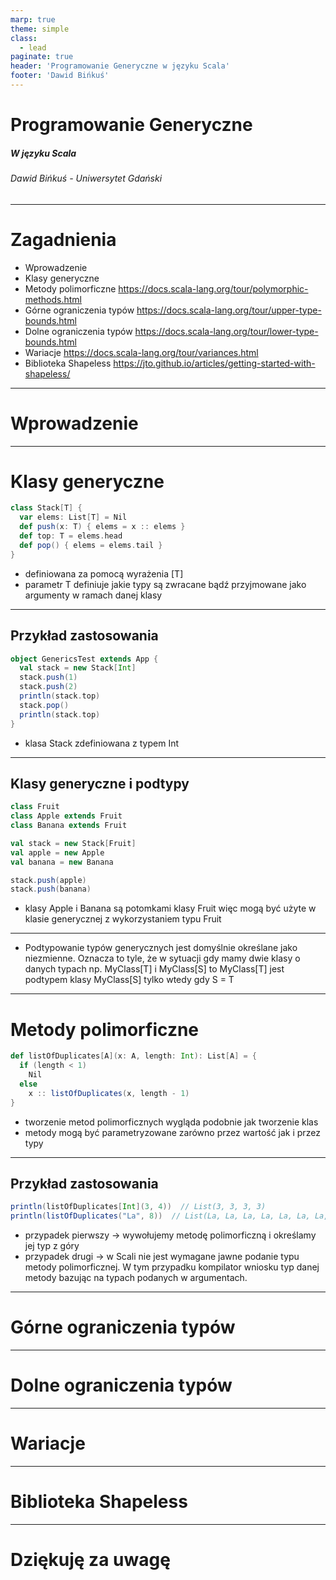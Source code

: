 ```yaml
---
marp: true
theme: simple
class:
  - lead
paginate: true
header: 'Programowanie Generyczne w języku Scala'
footer: 'Dawid Bińkuś'
---
```

<!-- _class: invert -->
# Programowanie Generyczne
##### W języku Scala
###### Dawid Bińkuś - Uniwersytet Gdański

---
# Zagadnienia
- Wprowadzenie
- Klasy generyczne
- Metody polimorficzne
https://docs.scala-lang.org/tour/polymorphic-methods.html
- Górne ograniczenia typów
https://docs.scala-lang.org/tour/upper-type-bounds.html
- Dolne ograniczenia typów
https://docs.scala-lang.org/tour/lower-type-bounds.html
- Wariacje
https://docs.scala-lang.org/tour/variances.html
- Biblioteka Shapeless
https://jto.github.io/articles/getting-started-with-shapeless/

---
# Wprowadzenie
---
# Klasy generyczne
```scala
class Stack[T] {
  var elems: List[T] = Nil
  def push(x: T) { elems = x :: elems }
  def top: T = elems.head
  def pop() { elems = elems.tail }
}
```
- definiowana za pomocą wyrażenia [T]
- parametr T definiuje jakie typy są zwracane bądź przyjmowane jako argumenty w ramach danej klasy
---
## Przykład zastosowania
```scala
object GenericsTest extends App {
  val stack = new Stack[Int]
  stack.push(1)
  stack.push(2)
  println(stack.top)
  stack.pop()
  println(stack.top)
}
```
- klasa Stack zdefiniowana z typem Int
---
## Klasy generyczne i podtypy
```scala
class Fruit
class Apple extends Fruit
class Banana extends Fruit

val stack = new Stack[Fruit]
val apple = new Apple
val banana = new Banana

stack.push(apple)
stack.push(banana)
```
- klasy Apple i Banana są potomkami klasy Fruit więc mogą być użyte w klasie generycznej z wykorzystaniem typu Fruit

---
- Podtypowanie typów generycznych jest domyślnie określane jako niezmienne. Oznacza to tyle, że w sytuacji gdy mamy dwie klasy o danych typach np. MyClass[T] i MyClass[S] to MyClass[T] jest podtypem klasy MyClass[S] tylko wtedy gdy S = T
---
# Metody polimorficzne
```scala
def listOfDuplicates[A](x: A, length: Int): List[A] = {
  if (length < 1)
    Nil
  else
    x :: listOfDuplicates(x, length - 1)
}
```
- tworzenie metod polimorficznych wygląda podobnie jak tworzenie klas
- metody mogą być parametryzowane zarówno przez wartość jak i przez typy
---
## Przykład zastosowania
```scala
println(listOfDuplicates[Int](3, 4))  // List(3, 3, 3, 3)
println(listOfDuplicates("La", 8))  // List(La, La, La, La, La, La, La, La)
```
- przypadek pierwszy -> wywołujemy metodę polimorficzną i określamy jej typ z góry
- przypadek drugi -> w Scali nie jest wymagane jawne podanie typu metody polimorficznej. W tym przypadku kompilator wniosku typ danej metody bazując na typach podanych w argumentach.
---
# Górne ograniczenia typów
---
# Dolne ograniczenia typów
---
# Wariacje
---
# Biblioteka Shapeless
---
# Dziękuję za uwagę

